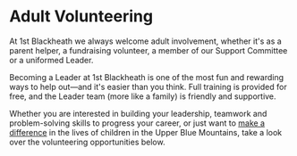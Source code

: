 # Adult Volunteering

At 1st Blackheath we always welcome adult involvement, whether it's as a parent helper,
a fundraising volunteer, a member of our Support Committee or a uniformed Leader.

Becoming a Leader at 1st Blackheath is one of the most fun and rewarding ways
to help out—and it's easier than you think. Full training is provided for free,
and the Leader team (more like a family) is friendly and supportive.

Whether you are interested in building your leadership, teamwork and
problem-solving skills to progress your career, or just want to
[make a difference](https://joinscouts.com.au/discover-scouting/the-scouting-effect/)
in the lives of children in the Upper Blue Mountains, take a look over
the volunteering opportunities below.
